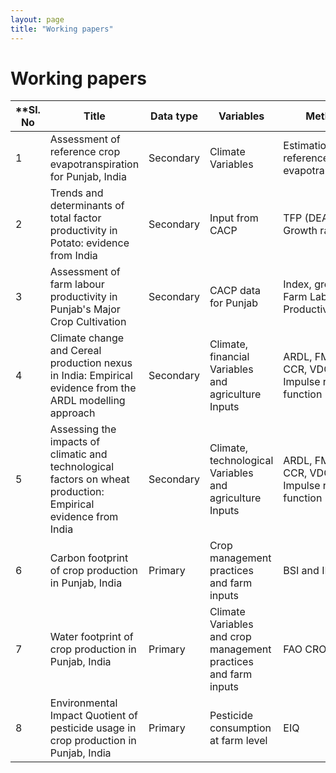 ```yaml
---
layout: page
title: "Working papers"
---
```

# Working papers #

**Sl. No | Title | Data type | Variables | Methods | Status**
-------|-------|-------------|------------|---------|--------
1 | Assessment of reference crop evapotranspiration for Punjab, India | Secondary | Climate Variables | Estimation reference evapotranspiration | under review
2 | Trends and determinants of total factor productivity in Potato: evidence from India | Secondary | Input from CACP | TFP (DEA), Growth rate | under review
3 | Assessment of farm labour productivity in Punjab's Major Crop Cultivation | Secondary | CACP data for Punjab | Index, growth rate, Farm Labour Productivities | Accepted
4 | Climate change and Cereal production nexus in India: Empirical evidence from the ARDL modelling approach | Secondary | Climate, financial Variables and agriculture Inputs | ARDL, FMOLS, CCR, VDC, Impulse response function | under review
5 | Assessing the impacts of climatic and technological factors on wheat production: Empirical evidence from India | Secondary | Climate, technological Variables and agriculture Inputs | ARDL, FMOLS, CCR, VDC, Impulse response function | under review
6 | Carbon footprint of crop production in Punjab, India | Primary | Crop management practices and farm inputs | BSI and IPCC | under review
7 | Water footprint of crop production in Punjab, India | Primary | Climate Variables and crop management practices and farm inputs | FAO CROPWAT8.0 | under review
8 | Environmental Impact Quotient of pesticide usage in crop production in Punjab, India | Primary | Pesticide consumption at farm level | EIQ | under review
